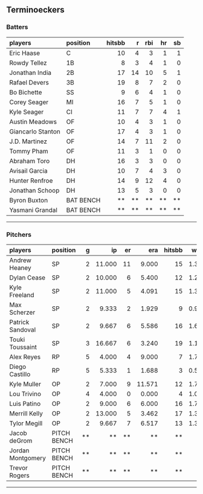 ## Terminoeckers

### Batters

 
|players           |position  | hitsbb|  r| rbi| hr| sb| 
|:-----------------|:---------|------:|--:|---:|--:|--:| 
|Eric Haase        |C         |     10|  4|   3|  1|  1| 
|Rowdy Tellez      |1B        |      8|  3|   4|  1|  0| 
|Jonathan India    |2B        |     17| 14|  10|  5|  1| 
|Rafael Devers     |3B        |     19|  8|   7|  2|  0| 
|Bo Bichette       |SS        |      9|  6|   4|  1|  0| 
|Corey Seager      |MI        |     16|  7|   5|  1|  0| 
|Kyle Seager       |CI        |     11|  7|   7|  4|  1| 
|Austin Meadows    |OF        |     10|  4|   3|  1|  0| 
|Giancarlo Stanton |OF        |     17|  4|   3|  1|  0| 
|J.D. Martinez     |OF        |     14|  7|  11|  2|  0| 
|Tommy Pham        |OF        |     11|  3|   1|  0|  0| 
|Abraham Toro      |DH        |     16|  3|   3|  0|  0| 
|Avisail Garcia    |DH        |     10|  7|   4|  3|  0| 
|Hunter Renfroe    |DH        |     14|  9|  12|  4|  0| 
|Jonathan Schoop   |DH        |     13|  5|   3|  0|  0| 
|Byron Buxton      |BAT BENCH |     **| **|  **| **| **| 
|Yasmani Grandal   |BAT BENCH |     **| **|  **| **| **| 


* * *

### Pitchers

 
|players           |position    |  g|     ip| er|    era| hitsbb|  whip| so|  w| sv| 
|:-----------------|:-----------|--:|------:|--:|------:|------:|-----:|--:|--:|--:| 
|Andrew Heaney     |SP          |  2| 11.000| 11|  9.000|     15| 1.364| 14|  1|  0| 
|Dylan Cease       |SP          |  2| 10.000|  6|  5.400|     12| 1.200| 16|  1|  0| 
|Kyle Freeland     |SP          |  2| 11.000|  5|  4.091|     15| 1.364| 12|  2|  0| 
|Max Scherzer      |SP          |  2|  9.333|  2|  1.929|      9| 0.964| 13|  1|  0| 
|Patrick Sandoval  |SP          |  2|  9.667|  6|  5.586|     16| 1.655|  7|  0|  0| 
|Touki Toussaint   |SP          |  3| 16.667|  6|  3.240|     19| 1.140| 15|  1|  0| 
|Alex Reyes        |RP          |  5|  4.000|  4|  9.000|      7| 1.750|  6|  0|  3| 
|Diego Castillo    |RP          |  5|  5.333|  1|  1.688|      3| 0.562|  4|  0|  0| 
|Kyle Muller       |OP          |  2|  7.000|  9| 11.571|     12| 1.714|  4|  0|  0| 
|Lou Trivino       |OP          |  4|  4.000|  0|  0.000|      4| 1.000|  2|  1|  2| 
|Luis Patino       |OP          |  2|  9.000|  6|  6.000|     16| 1.778|  9|  0|  0| 
|Merrill Kelly     |OP          |  2| 13.000|  5|  3.462|     17| 1.308|  7|  0|  0| 
|Tylor Megill      |OP          |  2|  9.667|  7|  6.517|     13| 1.345| 11|  0|  0| 
|Jacob deGrom      |PITCH BENCH | **|     **| **|     **|     **|    **| **| **| **| 
|Jordan Montgomery |PITCH BENCH | **|     **| **|     **|     **|    **| **| **| **| 
|Trevor Rogers     |PITCH BENCH | **|     **| **|     **|     **|    **| **| **| **| 


* * *


